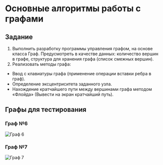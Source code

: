 # Основные алгоритмы работы с графами
## Задание
1. Выполнить разработку программы управления графом, на основе класса Граф. Предусмотреть в качестве данных: количество вершин в графе, структура для хранения графа (список смежных вершин).
2. Реализовать методы графа:
 - Ввод с клавиатуры графа (применение операции вставки ребра в граф).
 - Определение эксцентриситета заданного узла.
 - Нахождение кратчайшего пути между вершинами графа методом «Флойда» (Вывести на экран кратчайший путь).

## Графы для тестирования
### Граф №6
![Граф 6](https://user-images.githubusercontent.com/112765729/208291607-dda9b697-4c7f-4df4-911b-b9153206f68d.png)
### Граф №7
![Граф 7](https://user-images.githubusercontent.com/112765729/208291655-54c3da04-f508-4e81-bafb-4076d842108d.png)
